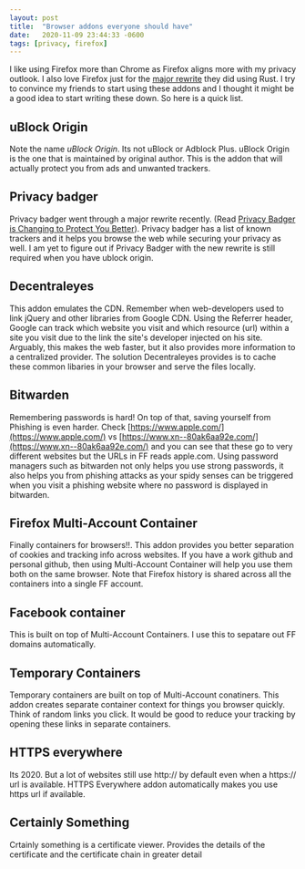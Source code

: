 ```yaml
---
layout: post
title:  "Browser addons everyone should have"
date:   2020-11-09 23:44:33 -0600
tags: [privacy, firefox]
---
```


I like using Firefox more than Chrome as Firefox aligns more with my privacy outlook.  I also love Firefox just for the [major rewrite](https://bholley.net/blog/2017/stylo.html) they did using Rust.  I try to convince my friends to start using these addons and I thought it might be a good idea to start writing these down.  So here is a quick list.


## uBlock Origin
Note the name *uBlock Origin*.  Its not uBlock or Adblock Plus.  uBlock Origin is the one that is maintained by original author.  This is the addon that will actually protect you from ads and unwanted trackers.

## Privacy badger
Privacy badger went through a major rewrite recently.  (Read [Privacy Badger is Changing to Protect You Better](https://www.eff.org/deeplinks/2020/10/privacy-badger-changing-protect-you-better)).  Privacy badger has a list of known trackers and it helps you browse the web while securing your privacy as well.  I am yet to figure out if Privacy Badger with the new rewrite is still required when you have ublock origin.


## Decentraleyes
This addon emulates the CDN.  Remember when web-developers used to link jQuery and other libraries from Google CDN.  Using the Referrer header, Google can track which website you visit and which resource (url) within a site you visit due to the link the site's developer injected on his site.  Arguably, this makes the web faster, but it also provides more information to a centralized provider.  The solution Decentraleyes provides is to cache these common libaries in your browser and serve the files locally.

## Bitwarden
Remembering passwords is hard!  On top of that, saving yourself from Phishing is even harder.  Check [https://www.apple.com/](https://www.apple.com/) vs [https://www.xn--80ak6aa92e.com/](https://www.xn--80ak6aa92e.com/) and you can see that these go to very different websites but the URLs in FF reads apple.com.  Using password managers such as bitwarden not only helps you use strong passwords, it also helps you from phishing attacks as your spidy senses can be triggered when you visit a phishing website where no password is displayed in bitwarden.

## Firefox Multi-Account Container
Finally containers for browsers!!.  This addon provides you better separation of cookies and tracking info across websites.  If you have a work github and personal github, then using Multi-Account Container will help you use them both on the same browser.  Note that Firefox history is shared across all the containers into a single FF account.

## Facebook container
This is built on top of Multi-Account Containers.  I use this to sepatare out FF domains automatically.

## Temporary Containers
Temporary containers are built on top of Multi-Account conatiners.  This addon creates separate container context for things you browser quickly.  Think of random links you click.  It would be good to reduce your tracking by opening these links in separate containers.

## HTTPS everywhere
Its 2020.  But a lot of websites still use http:// by default even when a https:// url is available.  HTTPS Everywhere addon automatically makes you use https url if available.

## Certainly Something
Crtainly something is a certificate viewer.  Provides the details of the certificate and the certificate chain in greater detail